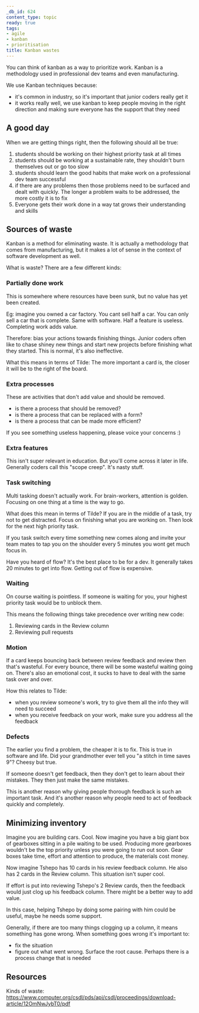 ```yaml
---
_db_id: 624
content_type: topic
ready: true
tags:
- agile
- kanban
- prioritisation
title: Kanban wastes
---
```


You can think of kanban as a way to prioritize work. Kanban is a methodology used in professional dev teams and even manufacturing. 

We use Kanban techniques because:
- it's common in industry, so it's important that junior coders really get it
- it works really well, we use kanban to keep people moving in the right direction and making sure everyone has the support that they need

## A good day

When we are getting things right, then the following should all be true:

1. students should be working on their highest priority task at all times
2. students should be working at a sustainable rate, they shouldn't burn themselves out or go too slow
3. students should learn the good habits that make work on a professional dev team successful
4. if there are any problems then those problems need to be surfaced and dealt with quickly. The longer a problem waits to be addressed, the more costly it is to fix
5. Everyone gets their work done in a way tat grows their understanding and skills

## Sources of waste

Kanban is a method for eliminating waste. It is actually a methodology that comes from manufacturing, but it makes a lot of sense in the context of software development as well.

What is waste? There are a few different kinds:

### Partially done work

This is somewhere where resources have been sunk, but no value has yet been created.

Eg: imagine you owned a car factory. You cant sell half a car. You can only sell a car that is complete. Same with software. Half a feature is useless. Completing work adds value.

Therefore: bias your actions towards finishing things. Junior coders often like to chase shiney new things and start new projects before finishing what they started. This is normal, it's also ineffective.

What this means in terms of Tilde: The more important a card is, the closer it will be to the right of the board.

### Extra processes

These are activities that don't add value and should be removed.

- is there a process that should be removed?
- is there a process that can be replaced with a form?
- is there a process that can be made more efficient?

If you see something useless happening, please voice your concerns :)

### Extra features

This isn't super relevant in education. But you'll come across it later in life. Generally coders call this "scope creep". It's nasty stuff.

### Task switching

Multi tasking doesn't actually work. For brain-workers, attention is golden. Focusing on one thing at a time is the way to go.

What does this mean in terms of Tilde? If you are in the middle of a task, try not to get distracted. Focus on finishing what you are working on. Then look for the next high priority task.

If you task switch every time something new comes along and invite your team mates to tap you on the shoulder every 5 minutes you wont get much focus in.

Have you heard of flow? It's the best place to be for a dev. It generally takes 20 minutes to get into flow. Getting out of flow is expensive.

### Waiting

On course waiting is pointless. If someone is waiting for you, your highest priority task would be to unblock them.

This means the following things take precedence over writing new code:

1. Reviewing cards in the Review column
2. Reviewing pull requests

### Motion

If a card keeps bouncing back between review feedback and review then that's wasteful. For every bounce, there will be some wasteful waiting going on. There's also an emotional cost, it sucks to have to deal with the same task over and over.

How this relates to Tilde:

- when you review someone's work, try to give them all the info they will need to succeed
- when you receive feedback on your work, make sure you address all the feedback

### Defects

The earlier you find a problem, the cheaper it is to fix. This is true in software and life. Did your grandmother ever tell you "a stitch in time saves 9"? Cheesy but true.

If someone doesn't get feedback, then they don't get to learn about their mistakes. They then just make the same mistakes.

This is another reason why giving people thorough feedback is such an important task. And it's another reason why people need to act of feedback quickly and completely.

## Minimizing inventory

Imagine you are building cars. Cool. Now imagine you have a big giant box of gearboxes sitting in a pile waiting to be used. Producing more gearboxes wouldn't be the top priority unless you were going to run out soon. Gear boxes take time, effort and attention to produce, the materials cost money.

Now imagine Tshepo has 10 cards in his review feedback column. He also has 2 cards in the Review column. This situation isn't super cool.

If effort is put into reviewing Tshepo's 2 Review cards, then the feedback would just clog up his feedback column. There might be a better way to add value.

In this case, helping Tshepo by doing some pairing with him could be useful, maybe he needs some support.

Generally, if there are too many things clogging up a column, it means something has gone wrong. When something goes wrong it's important to:

- fix the situation
- figure out what went wrong. Surface the root cause. Perhaps there is a process change that is needed

## Resources

Kinds of waste: https://www.computer.org/csdl/pds/api/csdl/proceedings/download-article/12OmNwJybT0/pdf